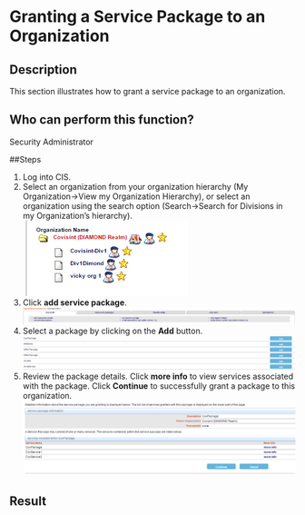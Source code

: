 # Granting a Service Package to an Organization

## Description
This section illustrates how to grant a service package to an organization.

## Who can perform this function?
Security Administrator

##Steps
1. Log into CIS.
2. Select an organization from your organization hierarchy (My Organization->View my Organization Hierarchy), or select an organization using the search option (Search->Search for Divisions in my Organization’s hierarchy).   
![](gspo-2.png)
3. Click **add service package**.
![](gspo-3.png)
4. Select a package by clicking on the **Add** button.
![](gspo-4.png)
5. Review the package details. Click **more info** to view services associated with the package. Click **Continue** to successfully grant a package to this organization.
![](gspo-5.png)

## Result
